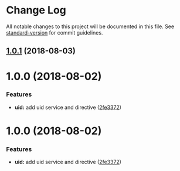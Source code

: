 # Change Log

All notable changes to this project will be documented in this file. See [standard-version](https://github.com/conventional-changelog/standard-version) for commit guidelines.

<a name="1.0.1"></a>
## [1.0.1](https://github.com/brandonherzog/ngx-uid/compare/v1.0.0...v1.0.1) (2018-08-03)



<a name="1.0.0"></a>
# 1.0.0 (2018-08-02)


### Features

* **uid:** add uid service and directive ([2fe3372](https://github.com/brandonherzog/ngx-uid/commit/2fe3372))



<a name="1.0.0"></a>
# 1.0.0 (2018-08-02)


### Features

* **uid:** add uid service and directive ([2fe3372](https://github.com/brandonherzog/ngx-uid/commit/2fe3372))

